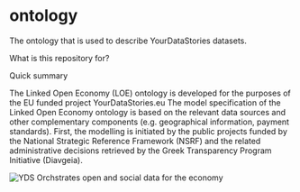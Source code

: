 # ontology
The ontology that is used to describe YourDataStories datasets.


What is this repository for? 

Quick summary

The Linked Open Economy (LOE) ontology is developed for the purposes of the EU funded project YourDataStories.eu
The model specification of the Linked Open Economy ontology is based on the relevant data sources and other complementary components (e.g. geographical information, payment standards). 
First, the modelling is initiated by the public projects funded by the National Strategic Reference Framework (NSRF) and the related administrative decisions retrieved by the Greek Transparency Program Initiative (Diavgeia).

![YDS Orchstrates open and social data for the economy](https://www.dropbox.com/s/qs00zol8s084vrj/YDS%20basic%20concepts.png?dl=0)


